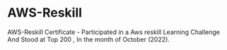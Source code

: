 # AWS-Reskill

AWS-Reskill Certificate - Participated in a Aws reskill Learning Challenge And Stood at Top 200 , In the month of October (2022).
